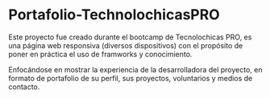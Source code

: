 # Portafolio-TechnolochicasPRO
Este proyecto fue creado durante el bootcamp de Tecnolochicas PRO, es una página web responsiva (diversos dispositivos) con el propósito de poner en práctica el uso de framworks y conocimiento.

Enfocándose en mostrar la experiencia de la desarrolladora del proyecto, en formato de portafolio de su perfil, sus proyectos, voluntarios y medios de contacto.
